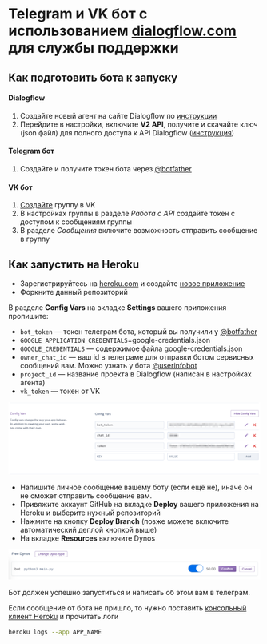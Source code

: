 # Telegram и VK бот с использованием [dialogflow.com](Dialogflow) для службы поддержки

## Как подготовить бота к запуску

#### Dialogflow
  1. Создайте новый агент на сайте Dialogflow по [инструкции](https://cloud.google.com/dialogflow/docs/quick/build-agent])
  2. Перейдите в настройки, включите **V2 API**, получите и скачайте ключ (json файл) для полного доступа к API Dialogflow ([инструкция](https://dialogflow.com/docs/reference/v2-auth-setup))

#### Telegram бот
1. Создайте и получите токен бота через [@botfather](https://t-do.ru/botfather)

#### VK бот
  1. [Создайте](https://vk.com/groups?tab=admin) группу в VK
  2. В настройках группы в разделе *Работа с API* создайте токен с доступом к сообщениям группы
  3. В разделе *Сообщения* включите возможность отправить сообщение в группу


## Как запустить на Heroku

* Зарегистрируйтесь на [heroku.com](https://www.heroku.com/) и создайте [новое приложение](https://dashboard.heroku.com/new-app)
* Форкните данный репозиторий

В разделе **Config Vars** на вкладке **Settings** вашего приложения пропишите:
- `bot_token` — токен телеграм бота, который вы получили у [@botfather](https://t-do.ru/botfather)
- `GOOGLE_APPLICATION_CREDENTIALS`=google-credentials.json
- `GOOGLE_CREDENTIALS` — содержимое файла google-credentials.json
- `owner_chat_id` — ваш id в телеграме для отправки ботом сервисных сообщений вам. Можно узнать у бота [@userinfobot](https://t-do.ru/userinfobot)
- `project_id` — название проекта в Dialogflow (написан в настройках агента)
- `vk_token` — токен от VK

![config vars](https://raw.githubusercontent.com/tumkir/dvmn_telegram_bot/master/image/config_vars.png)

- Напишите личное сообщение вашему боту (если ещё не), иначе он не сможет отправить сообщение вам.
- Привяжите аккаунт GitHub на вкладке **Deploy** вашего приложения на Heroku и выберите нужный репозиторий
- Нажмите на кнопку **Deploy Branch** (позже можете включите автоматический деплой кнопкой выше)
- На вкладке **Resources** включите Dynos

![dynos](https://raw.githubusercontent.com/tumkir/dvmn_telegram_bot/master/image/dynos.png)

Бот должен успешно запуститься и написать об этом вам в телеграм.

Если сообщение от бота не пришло, то нужно поставить [консольный клиент Heroku](https://devcenter.heroku.com/articles/heroku-cli#download-and-install) и прочитать логи

```bash
heroku logs --app APP_NAME
```